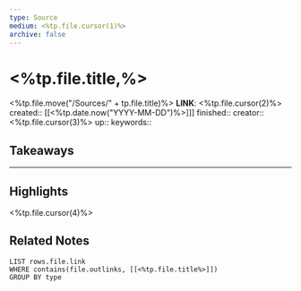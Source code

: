 ```yaml
---
type: Source
medium: <%tp.file.cursor(1)%>
archive: false
---
```

# <%tp.file.title,%>
<%tp.file.move("/Sources/" + tp.file.title)%>
**LINK**: <%tp.file.cursor(2)%>
created:: [[<%tp.date.now("YYYY-MM-DD")%>]]]
finished:: 
creator:: <%tp.file.cursor(3)%>
up:: 
keywords:: 

## Takeaways

---

## Highlights
<%tp.file.cursor(4)%>

## Related Notes
```dataview
LIST rows.file.link
WHERE contains(file.outlinks, [[<%tp.file.title%>]])
GROUP BY type
```
